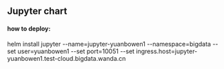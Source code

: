 ## Jupyter chart
#### how to deploy:
helm install jupyter --name=jupyter-yuanbowen1 --namespace=bigdata --set user=yuanbowen1 --set port=10051 --set ingress.host=jupyter-yuanbowen1.test-cloud.bigdata.wanda.cn
